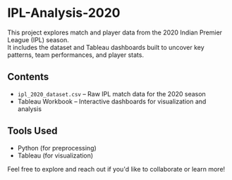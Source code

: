 # IPL-Analysis-2020

This project explores match and player data from the 2020 Indian Premier League (IPL) season.  
It includes the dataset and Tableau dashboards built to uncover key patterns, team performances, and player stats.

## Contents
- `ipl_2020_dataset.csv` – Raw IPL match data for the 2020 season  
- Tableau Workbook – Interactive dashboards for visualization and analysis

## Tools Used
- Python (for preprocessing)
- Tableau (for visualization)

Feel free to explore and reach out if you'd like to collaborate or learn more!

